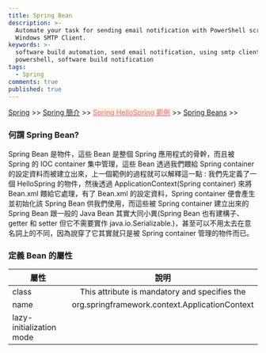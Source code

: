 ```yaml
---
title: Spring Bean
description: >-
  Automate your task for sending email notification with PowerShell script and
  Windows SMTP Client.
keywords: >-
  software build automation, send email notification, using smtp client in
  powershell, software build notification
tags:
  - Spring
comments: true
published: true
---
```

<a href="/spring/">Spring</a> >>
<a href="/spring/spring_page1/">Spring 簡介</a> >>
<a href="/spring/spring_page2/" style="color:palevioletred;background-color:papayawhip;">Spring HelloSpring 範例</a> >> <a href="/spring/spring_page3/">Spring Beans</a> >>
<div class="divider"></div>

### 何謂 Spring Bean?

Spring Bean 是物件，這些 Bean 是整個 Spring 應用程式的骨幹，而且被 Spring 的 IOC container 集中管理，這些 Bean 透過我們餵給 Spring container 的設定資料而被建立出來，上一個範例的過程就可以解釋這一點 : 我們先定義了一個 HelloSpring 的物件，然後透過 ApplicationContext(Spring container) 來將 Bean.xml 餵給它處理，有了 Bean.xml 的設定資料，Spring container 便會產生並初始化該 Spring Bean 供我們使用，而這些被 Spring container 建立出來的 Spring Bean 跟一般的 Java Bean 其實大同小異(Spring Bean 也有建構子、getter 和 setter 但它不需要實作 java.io.Serializable.)，甚至可以不用太去在意名詞上的不同，因為說穿了它其實就只是被 Spring container 管理的物件而已。

### 定義 Bean 的屬性

| 屬性                   | 說明                                           |
| -----------------------|:---------------------------------------------:|
| class                  | This attribute is mandatory and specifies the |
| name                   | org.springframework.context.ApplicationContext|
|lazy-initialization mode|

